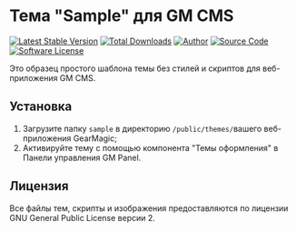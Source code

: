 # Тема "Sample" для GM CMS

[![Latest Stable Version](https://img.shields.io/packagist/v/gearmagicru/gm-theme-sample.svg)](https://packagist.org/packages/gearmagicru/gm-theme-sample)
[![Total Downloads](https://img.shields.io/packagist/dt/gearmagicru/gm-theme-sample.svg)](https://packagist.org/packages/gearmagicru/gm-theme-sample)
[![Author](https://img.shields.io/badge/author-anton.tivonenko@gmail.com-blue.svg)](mailto:anton.tivonenko@gmail)
[![Source Code](https://img.shields.io/badge/source-gearmagicru/gm--theme--sample-blue.svg)](https://github.com/gearmagicru/gm-theme-sample)
[![Software License](https://img.shields.io/badge/license-GPL--2.0-brightgreen.svg)](https://github.com/gearmagicru/gm-theme-sample/blob/master/LICENSE)

Это образец простого шаблона темы без стилей и скриптов для веб-приложения GM CMS.

## Установка
1. Загрузите папку `sample` в директорию `/public/themes/`вашего веб-приложения GearMagic;
2. Активируйте тему с помощью компонента "Темы оформления" в Панели управления GM Panel.

## Лицензия
Все файлы тем, скрипты и изображения предоставляются по лицензии GNU General Public License версии 2.